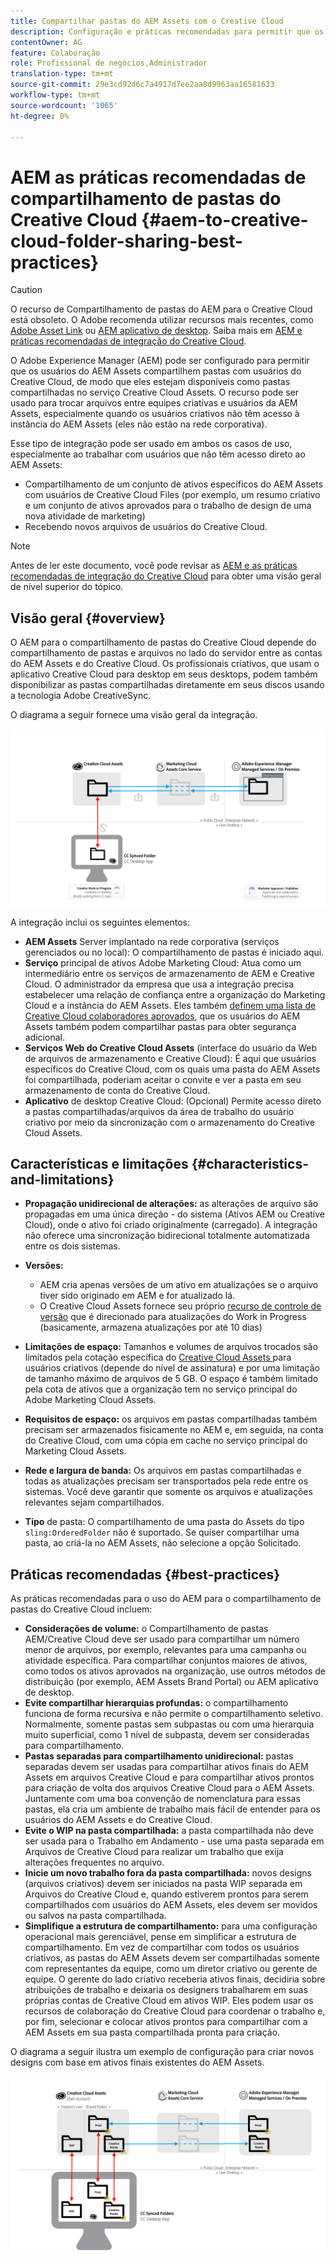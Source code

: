 ```yaml
---
title: Compartilhar pastas do AEM Assets com o Creative Cloud
description: Configuração e práticas recomendadas para permitir que os usuários do Adobe Experience Manager Assets troquem pastas de ativos com usuários do Adobe Creative Cloud.
contentOwner: AG
feature: Colaboração
role: Profissional de negócios,Administrador
translation-type: tm+mt
source-git-commit: 29e3cd92d6c7a4917d7ee2aa8d9963aa16581633
workflow-type: tm+mt
source-wordcount: '1065'
ht-degree: 0%

---
```



# AEM as práticas recomendadas de compartilhamento de pastas do Creative Cloud {#aem-to-creative-cloud-folder-sharing-best-practices}

>[!CAUTION]
>
>O recurso de Compartilhamento de pastas do AEM para o Creative Cloud está obsoleto. O Adobe recomenda utilizar recursos mais recentes, como [Adobe Asset Link](https://helpx.adobe.com/enterprise/admin-guide.html/enterprise/using/adobe-asset-link.ug.html) ou [AEM aplicativo de desktop](https://experienceleague.adobe.com/docs/experience-manager-desktop-app/using/using.html). Saiba mais em [AEM e práticas recomendadas de integração do Creative Cloud](/help/assets/aem-cc-integration-best-practices.md).

O Adobe Experience Manager (AEM) pode ser configurado para permitir que os usuários do AEM Assets compartilhem pastas com usuários do Creative Cloud, de modo que eles estejam disponíveis como pastas compartilhadas no serviço Creative Cloud Assets. O recurso pode ser usado para trocar arquivos entre equipes criativas e usuários da AEM Assets, especialmente quando os usuários criativos não têm acesso à instância do AEM Assets (eles não estão na rede corporativa).

Esse tipo de integração pode ser usado em ambos os casos de uso, especialmente ao trabalhar com usuários que não têm acesso direto ao AEM Assets:

* Compartilhamento de um conjunto de ativos específicos do AEM Assets com usuários de Creative Cloud Files (por exemplo, um resumo criativo e um conjunto de ativos aprovados para o trabalho de design de uma nova atividade de marketing)
* Recebendo novos arquivos de usuários do Creative Cloud.

>[!NOTE]
>
>Antes de ler este documento, você pode revisar as [AEM e as práticas recomendadas de integração do Creative Cloud](aem-cc-integration-best-practices.md) para obter uma visão geral de nível superior do tópico.

## Visão geral {#overview}

O AEM para o compartilhamento de pastas do Creative Cloud depende do compartilhamento de pastas e arquivos no lado do servidor entre as contas do AEM Assets e do Creative Cloud. Os profissionais criativos, que usam o aplicativo Creative Cloud para desktop em seus desktops, podem também disponibilizar as pastas compartilhadas diretamente em seus discos usando a tecnologia Adobe CreativeSync.

O diagrama a seguir fornece uma visão geral da integração.

![chlimage_1-406](assets/chlimage_1-406.png)

A integração inclui os seguintes elementos:

* **AEM Assets** Server implantado na rede corporativa (serviços gerenciados ou no local): O compartilhamento de pastas é iniciado aqui.
* **Serviço** principal de ativos Adobe Marketing Cloud: Atua como um intermediário entre os serviços de armazenamento de AEM e Creative Cloud. O administrador da empresa que usa a integração precisa estabelecer uma relação de confiança entre a organização do Marketing Cloud e a instância do AEM Assets. Eles também [definem uma lista de Creative Cloud colaboradores aprovados](https://experienceleague.adobe.com/docs/core-services/interface/assets/t-admin-add-cc-user.html?lang=en#assets), que os usuários do AEM Assets também podem compartilhar pastas para obter segurança adicional.
* **Serviços Web do Creative Cloud Assets**  (interface do usuário da Web de arquivos de armazenamento e Creative Cloud): É aqui que usuários específicos do Creative Cloud, com os quais uma pasta do AEM Assets foi compartilhada, poderiam aceitar o convite e ver a pasta em seu armazenamento de conta do Creative Cloud.
* **Aplicativo** de desktop Creative Cloud: (Opcional) Permite acesso direto a pastas compartilhadas/arquivos da área de trabalho do usuário criativo por meio da sincronização com o armazenamento do Creative Cloud Assets.

## Características e limitações {#characteristics-and-limitations}

* **Propagação unidirecional de alterações:** as alterações de arquivo são propagadas em uma única direção - do sistema (Ativos AEM ou Creative Cloud), onde o ativo foi criado originalmente (carregado). A integração não oferece uma sincronização bidirecional totalmente automatizada entre os dois sistemas.

* **Versões:**

   * AEM cria apenas versões de um ativo em atualizações se o arquivo tiver sido originado em AEM e for atualizado lá.
   * O Creative Cloud Assets fornece seu próprio [recurso de controle de versão](https://helpx.adobe.com/creative-cloud/help/versioning-faq.html) que é direcionado para atualizações do Work in Progress (basicamente, armazena atualizações por até 10 dias)

* **Limitações de espaço:** Tamanhos e volumes de arquivos trocados são limitados pela cotação específica do  [Creative Cloud Assets ](https://helpx.adobe.com/creative-cloud/kb/file-storage-quota.html) para usuários criativos (depende do nível de assinatura) e por uma limitação de tamanho máximo de arquivos de 5 GB. O espaço é também limitado pela cota de ativos que a organização tem no serviço principal do Adobe Marketing Cloud Assets.

* **Requisitos de espaço:** os arquivos em pastas compartilhadas também precisam ser armazenados fisicamente no AEM e, em seguida, na conta do Creative Cloud, com uma cópia em cache no serviço principal do Marketing Cloud Assets.
* **Rede e largura de banda:** Os arquivos em pastas compartilhadas e todas as atualizações precisam ser transportados pela rede entre os sistemas. Você deve garantir que somente os arquivos e atualizações relevantes sejam compartilhados.
* **Tipo** de pasta: O compartilhamento de uma pasta do Assets do tipo  `sling:OrderedFolder` não é suportado. Se quiser compartilhar uma pasta, ao criá-la no AEM Assets, não selecione a opção Solicitado.

## Práticas recomendadas {#best-practices}

As práticas recomendadas para o uso do AEM para o compartilhamento de pastas do Creative Cloud incluem:

* **Considerações de volume:** o Compartilhamento de pastas AEM/Creative Cloud deve ser usado para compartilhar um número menor de arquivos, por exemplo, relevantes para uma campanha ou atividade específica. Para compartilhar conjuntos maiores de ativos, como todos os ativos aprovados na organização, use outros métodos de distribuição (por exemplo, AEM Assets Brand Portal) ou AEM aplicativo de desktop.
* **Evite compartilhar hierarquias profundas:** o compartilhamento funciona de forma recursiva e não permite o compartilhamento seletivo. Normalmente, somente pastas sem subpastas ou com uma hierarquia muito superficial, como 1 nível de subpasta, devem ser consideradas para compartilhamento.
* **Pastas separadas para compartilhamento unidirecional:** pastas separadas devem ser usadas para compartilhar ativos finais do AEM Assets em arquivos Creative Cloud e para compartilhar ativos prontos para criação de volta dos arquivos Creative Cloud para o AEM Assets. Juntamente com uma boa convenção de nomenclatura para essas pastas, ela cria um ambiente de trabalho mais fácil de entender para os usuários do AEM Assets e do Creative Cloud.
* **Evite o WIP na pasta compartilhada:** a pasta compartilhada não deve ser usada para o Trabalho em Andamento - use uma pasta separada em Arquivos de Creative Cloud para realizar um trabalho que exija alterações frequentes no arquivo.
* **Inicie um novo trabalho fora da pasta compartilhada:** novos designs (arquivos criativos) devem ser iniciados na pasta WIP separada em Arquivos do Creative Cloud e, quando estiverem prontos para serem compartilhados com usuários do AEM Assets, eles devem ser movidos ou salvos na pasta compartilhada.
* **Simplifique a estrutura de compartilhamento:** para uma configuração operacional mais gerenciável, pense em simplificar a estrutura de compartilhamento. Em vez de compartilhar com todos os usuários criativos, as pastas do AEM Assets devem ser compartilhadas somente com representantes da equipe, como um diretor criativo ou gerente de equipe. O gerente do lado criativo receberia ativos finais, decidiria sobre atribuições de trabalho e deixaria os designers trabalharem em suas próprias contas de Creative Cloud em ativos WIP. Eles podem usar os recursos de colaboração do Creative Cloud para coordenar o trabalho e, por fim, selecionar e colocar ativos prontos para compartilhar com a AEM Assets em sua pasta compartilhada pronta para criação.

O diagrama a seguir ilustra um exemplo de configuração para criar novos designs com base em ativos finais existentes do AEM Assets.

![chlimage_1-407](assets/chlimage_1-407.png)
